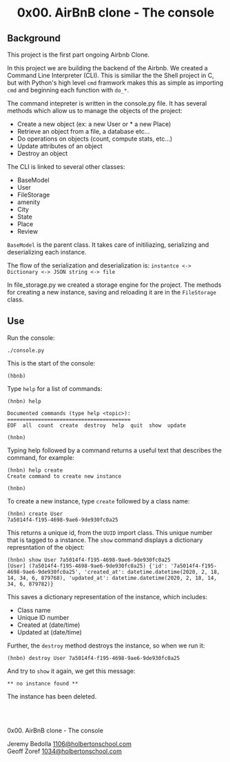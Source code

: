 # <center>0x00. AirBnB clone - The console</center>

## Background
This project is the first part ongoing Airbnb Clone.

In this project we are building the backend of the Airbnb. We created a Command Line Interpreter (CLI). This is similiar the the Shell project in C, but with Python's high level `cmd` framwork makes this as simple as importing `cmd` and beginning each function with `do_*`.

The command intepreter is written in the console.py file. It has several methods which allow us to manage the objects of the project:

* Create a new object (ex: a new User or * a new Place)
* Retrieve an object from a file, a database etc…
* Do operations on objects (count, compute stats, etc…)
* Update attributes of an object
* Destroy an object

The CLI is linked to several other classes:
* BaseModel
* User
* FileStorage
* amenity
* City 
* State
* Place
* Review

`BaseModel` is the parent class. It takes care of initiliazing, serializing and deserializing each instance.

The flow of the serialization and deserialization is:
`instantce <-> Dictionary <-> JSON string <-> file`

In file_storage.py we created a storage engine for the project. The methods for creating a new instance, saving and reloading it are in the `FileStorage` class.

## Use
Run the console:
```
./console.py
```
This is the start of the console:
```
(hbnb)
```
Type `help` for a list of commands:
```
(hnbn) help

Documented commands (type help <topic>):
========================================
EOF  all  count  create  destroy  help  quit  show  update

(hnbn)        
```
Typing help followed by a command returns a useful text that describes the command, for example:
 ```
 (hnbn) help create
Create command to create new instance

(hnbn)
 ```
 To create a new instance, type `create` followed by a class name:
 ```
 (hnbn) create User
7a5014f4-f195-4698-9ae6-9de930fc0a25
 ```
 This returns a unique id, from the `UUID` import class. This unique number that is tagged to a instance. The `show` command displays a dictionary represntation of the object:
 ```
 (hnbn) show User 7a5014f4-f195-4698-9ae6-9de930fc0a25
[User] (7a5014f4-f195-4698-9ae6-9de930fc0a25) {'id': '7a5014f4-f195-4698-9ae6-9de930fc0a25', 'created_at': datetime.datetime(2020, 2, 18, 14, 34, 6, 879768), 'updated_at': datetime.datetime(2020, 2, 18, 14, 34, 6, 879782)}
 ```
 This saves a dictionary representation of the instance, which includes:
* Class name
* Unique ID number
* Created at (date/time)
* Updated at (date/time)

Further, the `destroy` method destroys the instance, so when we run it:
```
(hnbn) destroy User 7a5014f4-f195-4698-9ae6-9de930fc0a25
```
And try to `show` it again, we get this message:
```
** no instance found **
```
The instance has been deleted.

<br>
<br>

0x00. AirBnB clone - The console
  
Jeremy Bedolla <1106@holbertonschool.com>\
Geoff Zoref <1034@holbertonschool.com>